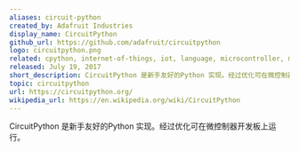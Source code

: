 ```yaml
---
aliases: circuit-python
created_by: Adafruit Industries
display_name: CircuitPython
github_url: https://github.com/adafruit/circuitpython
logo: circuitpython.png
related: cpython, internet-of-things, iot, language, microcontroller, micropython, python
released: July 19, 2017
short_description: CircuitPython 是新手友好的Python 实现。经过优化可在微控制器开发板上运行。
topic: circuitpython
url: https://circuitpython.org/
wikipedia_url: https://en.wikipedia.org/wiki/CircuitPython
---
```

CircuitPython 是新手友好的Python 实现。经过优化可在微控制器开发板上运行。